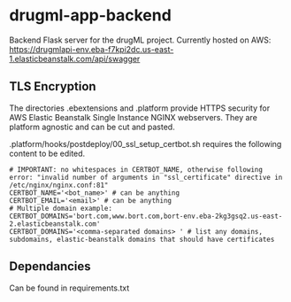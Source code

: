 # drugml-app-backend

Backend Flask server for the drugML project. Currently hosted on AWS: https://drugmlapi-env.eba-f7kpi2dc.us-east-1.elasticbeanstalk.com/api/swagger

## TLS Encryption

The directories .ebextensions and .platform provide HTTPS security for AWS Elastic Beanstalk Single Instance NGINX webservers. They are platform agnostic and can be cut and pasted.

.platform/hooks/postdeploy/00_ssl_setup_certbot.sh requires the following content to be edited.

```
# IMPORTANT: no whitespaces in CERTBOT_NAME, otherwise following error: "invalid number of arguments in "ssl_certificate" directive in /etc/nginx/nginx.conf:81"
CERTBOT_NAME='<bot_name>' # can be anything
CERTBOT_EMAIL='<email>' # can be anything
# Multiple domain example: CERTBOT_DOMAINS='bort.com,www.bort.com,bort-env.eba-2kg3gsq2.us-east-2.elasticbeanstalk.com'
CERTBOT_DOMAINS='<comma-separated domains> ' # list any domains, subdomains, elastic-beanstalk domains that should have certificates
```

## Dependancies

Can be found in requirements.txt